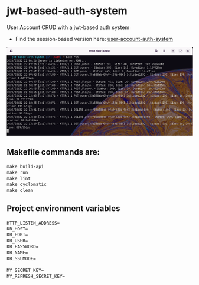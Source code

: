 # jwt-based-auth-system
User Account CRUD with a jwt-based auth system

- Find the session-based version here: [user-account-auth-system](https://github.com/OsagieDG/user-account-auth-system)

![logs](https://github.com/OsagieDG/jwt-based-auth-system/blob/main/log.png)


## Makefile commands are:
```
make build-api
make run
make lint
make cyclomatic
make clean
```


## Project environment variables
```
HTTP_LISTEN_ADDRESS=
DB_HOST=
DB_PORT=
DB_USER=
DB_PASSWORD=
DB_NAME=
DB_SSLMODE=

MY_SECRET_KEY=
MY_REFRESH_SECRET_KEY=
```

